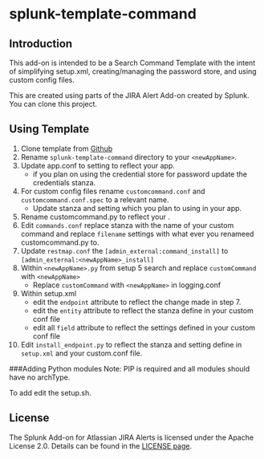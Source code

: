 # splunk-template-command

## Introduction

This add-on is intended to be a Search Command Template with the intent of simplifying setup.xml, creating/managing the password store, and using custom config files.

This are created using parts of the JIRA Alert Add-on created by Splunk. You can clone this project.

## Using Template

1. Clone template from [Github](git@github.com:httpstergeek/splunk-template-command.git)
2. Rename `splunk-template-command` directory to your `<newAppName>`.
3. Update app.conf to setting to reflect your app.
    * if you plan on using the credential store for password update the credentials stanza.
4. For custom config files rename `customcommand.conf` and `customcommand.conf.spec` to a relevant name.
    * Update stanza and setting which you plan to using in your app.
5. Rename customcommand.py to reflect your <newAppName>.
6. Edit `commands.conf` replace stanza with the name of your custom command and replace `filename` settings with what ever you renameed customcommand.py to.
7. Update `restmap.conf`  the `[admin_external:command_install]` to `[admin_external:<newAppName>_install]`
8. Within `<newAppName>.py` from setup 5 search and replace `customCommand` with `<newAppName>`
    * Replace `customCommand`  with `<newAppName>` in logging.conf
9. Within setup.xml
    * edit the `endpoint` attribute to reflect the change made in step 7.
    * edit the `entity` attribute to reflect the stanza define in your custom conf file
    * edit all `field` attribute to reflect the settings defined in your custom conf file
10. Edit `install_endpoint.py` to reflect the stanza and setting define in `setup.xml` and your custom.conf file.

###Adding Python modules
Note: PIP is required and all modules should have no archType.

To add edit the setup.sh.


## License
The Splunk Add-on for Atlassian JIRA Alerts is licensed under the Apache License 2.0. Details can be found in the [LICENSE page](http://www.apache.org/licenses/LICENSE-2.0).